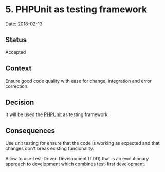 # 5. PHPUnit as testing framework

Date: 2018-02-13

## Status

Accepted

## Context

Ensure good code quality with ease for change, integration and error correction.

## Decision

It will be used the [PHPUnit](https://phpunit.de/) as testing framework.

## Consequences

Use unit testing for ensure that the code is working as expected and that changes don't break existing funcionality.

Allow to use Test-Driven Development (TDD) that is an evolutionary approach to development which combines test-first development.